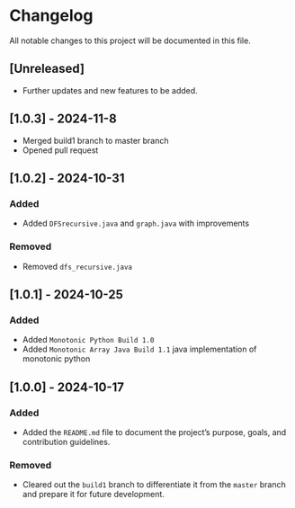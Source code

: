 # Changelog

All notable changes to this project will be documented in this file.

## [Unreleased]
- Further updates and new features to be added.

## [1.0.3] - 2024-11-8
- Merged build1 branch to master branch
- Opened pull request

## [1.0.2] - 2024-10-31
### Added
- Added `DFSrecursive.java` and `graph.java` with improvements

### Removed
- Removed `dfs_recursive.java`

## [1.0.1] - 2024-10-25
### Added 
- Added `Monotonic Python Build 1.0`
- Added `Monotonic Array Java Build 1.1` java implementation of monotonic python

## [1.0.0] - 2024-10-17
### Added
- Added the `README.md` file to document the project’s purpose, goals, and contribution guidelines.

### Removed
- Cleared out the `build1` branch to differentiate it from the `master` branch and prepare it for future development.